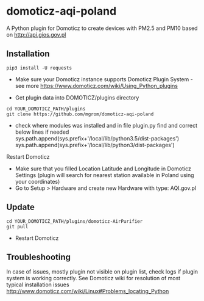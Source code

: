 # domoticz-aqi-poland
A Python plugin for Domoticz to create devices with PM2.5 and PM10 based on http://api.gios.gov.pl

## Installation

```
pip3 install -U requests
```

* Make sure your Domoticz instance supports Domoticz Plugin System - see more https://www.domoticz.com/wiki/Using_Python_plugins

* Get plugin data into DOMOTICZ/plugins directory
```
cd YOUR_DOMOTICZ_PATH/plugins
git clone https://github.com/mgrom/domoticz-aqi-poland
```

* check where modules was installed and in file plugin.py find and correct below lines if needed
sys.path.append(sys.prefix+'/local/lib/python3.5/dist-packages')
sys.path.append(sys.prefix+'/local/lib/python3/dist-packages')

Restart Domoticz
* Make sure that you filled Location Latitude and Longitude in Domoticz Settings (plugin will search for nearest station available in Poland using your coordinates)
* Go to Setup > Hardware and create new Hardware with type: AQI.gov.pl


## Update
```
cd YOUR_DOMOTICZ_PATH/plugins/domoticz-AirPurifier
git pull
```
* Restart Domoticz

## Troubleshooting

In case of issues, mostly plugin not visible on plugin list, check logs if plugin system is working correctly. See Domoticz wiki for resolution of most typical installation issues http://www.domoticz.com/wiki/Linux#Problems_locating_Python